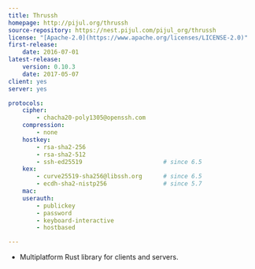 ```yaml
---
title: Thrussh
homepage: http://pijul.org/thrussh
source-repository: https://nest.pijul.com/pijul_org/thrussh
license: "[Apache-2.0](https://www.apache.org/licenses/LICENSE-2.0)"
first-release:
    date: 2016-07-01
latest-release:
    version: 0.10.3
    date: 2017-05-07
client: yes
server: yes

protocols:
    cipher:
        - chacha20-poly1305@openssh.com
    compression:
        - none
    hostkey:
        - rsa-sha2-256
        - rsa-sha2-512
        - ssh-ed25519                       # since 6.5
    kex:
        - curve25519-sha256@libssh.org      # since 6.5
        - ecdh-sha2-nistp256                # since 5.7
    mac:
    userauth:
        - publickey
        - password
        - keyboard-interactive
        - hostbased

---
```

* Multiplatform Rust library for clients and servers.
